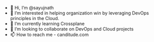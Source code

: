 - 👋 Hi, I’m @sayujnath
- 👀 I’m interested in helping organization win by leveraging DevOps principles in the Cloud.
- 🌱 I’m currently learning Crossplane
- 💞️ I’m looking to collaborate on DevOps and Cloud projects
- 📫 How to reach me - canditude.com

<!---
sayujnath/sayujnath is a ✨ special ✨ repository because its `README.md` (this file) appears on your GitHub profile.
You can click the Preview link to take a look at your changes.
--->
